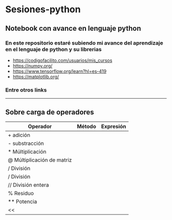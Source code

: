 # Sesiones-python
## Notebook con avance en lenguaje python
### En este repositorio estaré subiendo mi avance del aprendizaje en el lenguaje de python y su librerias
* https://codigofacilito.com/usuarios/mis_cursos
* https://numpy.org/
* https://www.tensorflow.org/learn?hl=es-419
* https://matplotlib.org/

### Entre otros links 
----------------



## Sobre carga de operadores 

| **Operador** | **Método** | **Expresión** |
| -- | -- | -- |
|+ adición 
|- substracción 
|* Múltiplicación 
|@ Múltiplicación de matriz
|/ División 
|/ División 
|// División entera
|% Residuo
|** Potencia
|<<